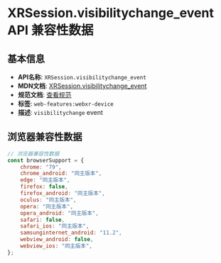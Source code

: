 # XRSession.visibilitychange_event API 兼容性数据

## 基本信息

- **API名称**: `XRSession.visibilitychange_event`
- **MDN文档**: [XRSession.visibilitychange_event](https://developer.mozilla.org/docs/Web/API/XRSession/visibilitychange_event)
- **规范文档**: [查看规范](https://immersive-web.github.io/webxr/#eventdef-xrsession-visibilitychange,https://immersive-web.github.io/webxr/#dom-xrsession-onvisibilitychange)
- **标签**: `web-features:webxr-device`
- **描述**: `visibilitychange` event

## 浏览器兼容性数据

```javascript
// 浏览器兼容性数据
const browserSupport = {
    chrome: "79",
    chrome_android: "同主版本",
    edge: "同主版本",
    firefox: false,
    firefox_android: "同主版本",
    oculus: "同主版本",
    opera: "同主版本",
    opera_android: "同主版本",
    safari: false,
    safari_ios: "同主版本",
    samsunginternet_android: "11.2",
    webview_android: false,
    webview_ios: "同主版本",
};

```

